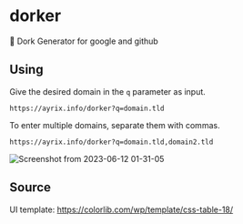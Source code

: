 # dorker
🔎 Dork Generator for google and github

## Using

Give the desired domain in the `q` parameter as input.

```
https://ayrix.info/dorker?q=domain.tld
```

To enter multiple domains, separate them with commas.

```
https://ayrix.info/dorker?q=domain.tld,domain2.tld
```

![Screenshot from 2023-06-12 01-31-05](https://github.com/ImAyrix/dorker/assets/89543912/3f2a5a5e-9215-44ea-a072-b07db8069acf)


## Source

UI template: https://colorlib.com/wp/template/css-table-18/
